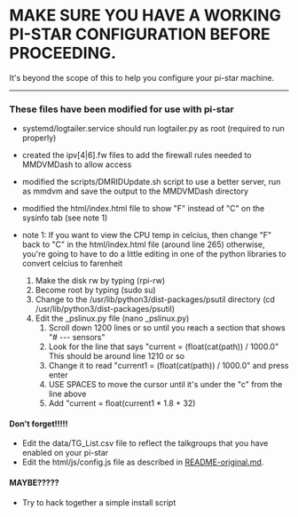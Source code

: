 # MAKE SURE YOU HAVE A WORKING PI-STAR CONFIGURATION BEFORE PROCEEDING.

It's beyond the scope of this to help you configure your pi-star machine.

---

### These files have been modified for use with pi-star

* systemd/logtailer.service should run logtailer.py as root (required to run properly)
* created the ipv[4|6].fw files to add the firewall rules needed to MMDVMDash to allow access
* modified the scripts/DMRIDUpdate.sh script to use a better server, run as mmdvm and save the output to the MMDVMDash directory
* modified the html/index.html file to show "F" instead of "C" on the sysinfo tab (see note 1)

* note 1: If you want to view the CPU temp in celcius, then change "F" back to "C" in the html/index.html file (around line 265)
otherwise, you're going to have to do a little editing in one of the python libraries to convert celcius to farenheit
  1. Make the disk rw by typing (rpi-rw)
  2. Become root by typing (sudo su)
  3. Change to the /usr/lib/python3/dist-packages/psutil directory (cd /usr/lib/python3/dist-packages/psutil)
  4. Edit the _pslinux.py file (nano _pslinux.py)
     1. Scroll down 1200 lines or so until you reach a section that shows "# --- sensors"
     2. Look for the line that says "current = (float(cat(path)) / 1000.0"  This should be around line 1210 or so
     3. Change it to read "current1 = (float(cat(path)) / 1000.0" and press enter
     4. USE SPACES to move the cursor until it's under the "c" from the line above
     5. Add "current = float(current1 * 1.8 + 32)


#### Don't forget!!!!!

* Edit the data/TG_List.csv file to reflect the talkgroups that you have enabled on your pi-star
* Edit the html/js/config.js file as described in [README-original.md](README-original.md).

#### MAYBE?????

* Try to hack together a simple install script
